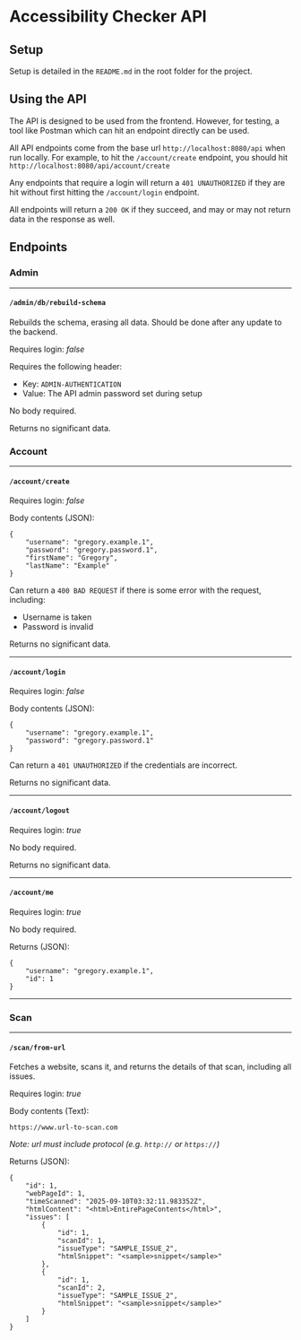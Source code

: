 # Accessibility Checker API

## Setup
Setup is detailed in the `README.md` in the root folder for the project.

## Using the API
The API is designed to be used from the frontend. However, for testing, a tool like Postman which can hit an endpoint directly can be used.

All API endpoints come from the base url `http://localhost:8080/api` when run locally. For example, to hit the `/account/create` endpoint, you should hit `http://localhost:8080/api/account/create`

Any endpoints that require a login will return a `401 UNAUTHORIZED` if they are hit without first hitting the `/account/login` endpoint.

All endpoints will return a `200 OK` if they succeed, and may or may not return data in the response as well.

## Endpoints

### Admin

---

#### `/admin/db/rebuild-schema`
Rebuilds the schema, erasing all data. Should be done after any update to the backend.

Requires login: *false*

Requires the following header:
- Key: `ADMIN-AUTHENTICATION`
- Value: The API admin password set during setup

No body required.


Returns no significant data.

### Account

---

#### `/account/create`
Requires login: *false*

Body contents (JSON):
```
{
    "username": "gregory.example.1",
    "password": "gregory.password.1",
    "firstName": "Gregory",
    "lastName": "Example"
}
```

Can return a `400 BAD REQUEST` if there is some error with the request, including:
- Username is taken
- Password is invalid

Returns no significant data.

---

#### `/account/login`
Requires login: *false*

Body contents (JSON):
```
{
    "username": "gregory.example.1",
    "password": "gregory.password.1"
}
```

Can return a `401 UNAUTHORIZED` if the credentials are incorrect.

Returns no significant data.

---

#### `/account/logout`
Requires login: *true*

No body required.

Returns no significant data.

---

#### `/account/me`
Requires login: *true*

No body required.

Returns (JSON):
```
{
    "username": "gregory.example.1",
    "id": 1
}
```

---

### Scan

___

#### `/scan/from-url`
Fetches a website, scans it, and returns the details of that scan, including all issues.

Requires login: *true*

Body contents (Text):
```
https://www.url-to-scan.com
```
*Note: url must include protocol (e.g. `http://` or `https://`)*

Returns (JSON):
```
{
    "id": 1,
    "webPageId": 1,
    "timeScanned": "2025-09-10T03:32:11.983352Z",
    "htmlContent": "<html>EntirePageContents</html>",
    "issues": [
        {
            "id": 1,
            "scanId": 1,
            "issueType": "SAMPLE_ISSUE_2",
            "htmlSnippet": "<sample>snippet</sample>"
        },
        {
            "id": 1,
            "scanId": 2,
            "issueType": "SAMPLE_ISSUE_2",
            "htmlSnippet": "<sample>snippet</sample>"
        }
    ]
}
```
